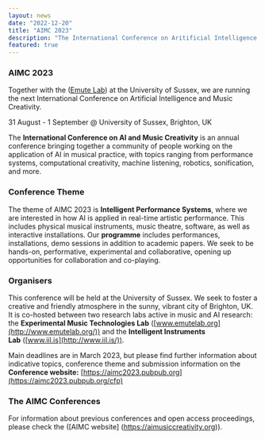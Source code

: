 ```yaml
---
layout: news
date: "2022-12-20"
title: "AIMC 2023"
description: "The International Conference on Aritificial Intelligence and Music Creativity"
featured: true
---
```


<script>
import CaptionedImage from "../../components/Images/CaptionedImage.svelte"
</script>


### AIMC 2023

Together with the ([Emute Lab](http://www.emutelab.org/)) at the University of Sussex, we are running the next International Conference on Artificial Intelligence and Music Creativity. 

31 August - 1 September @ University of Sussex, Brighton, UK

The **International Conference on AI and Music Creativity** is an annual conference bringing together a community of people working on the application of AI in musical practice, with topics ranging from performance systems, computational creativity,  machine listening, robotics, sonification, and more.

### **Conference Theme**

The theme of AIMC 2023 is **Intelligent Performance Systems**, where we are interested in how AI is applied in real-time artistic performance. This includes physical musical instruments, music theatre, software, as well as interactive installations. Our **programme** includes performances, installations, demo sessions in addition to academic papers. We seek to be hands-on, performative, experimental and collaborative, opening up opportunities for collaboration and co-playing. 

### **Organisers**

This conference will be held at the University of Sussex. We seek to foster a creative and friendly atmosphere in the sunny, vibrant city of Brighton, UK. It is co-hosted between two research labs active in music and AI research: the **Experimental Music Technologies Lab** ([www.emutelab.org](http://www.emutelab.org/)) and the **Intelligent Instruments Lab** ([www.iil.is](http://www.iil.is/)). 

Main deadlines are in March 2023, but please find further information about indicative topics, conference theme and submission information on the **Conference website:**  [https://aimc2023.pubpub.org](https://aimc2023.pubpub.org/cfp)

### **The AIMC Conferences**

For information about previous conferences and open access proceedings, please check the ([AIMC website] (https://aimusiccreativity.org)).

